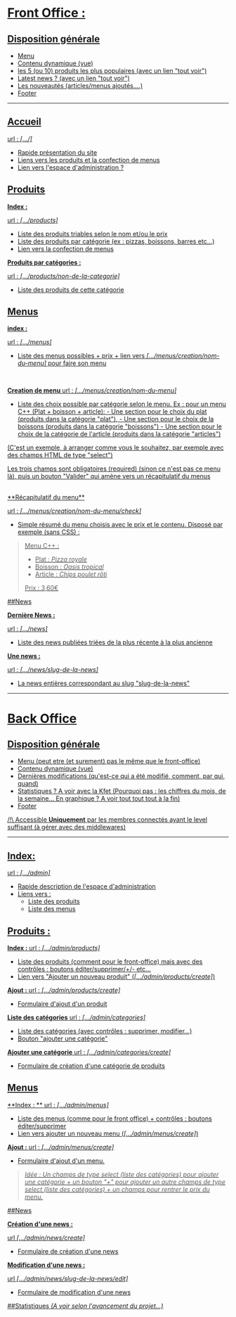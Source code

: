 

# <u>Front Office :

## Disposition générale

- Menu
- Contenu dynamique (vue)
- les 5 (ou 10) produits les plus populaires (avec un lien "tout voir")
- Latest news ? (avec un lien "tout voir")
- Les nouveautés (articles/menus ajoutés....)
- Footer

<hr/>

## Accueil
 url : *[.../]*
 
- Rapide présentation du site
- Liens vers les produits et la confection de menus
- Lien vers l'espace d'administration ?

## Produits 
**Index :**

url : *[.../products]*

- Liste des produits triables selon le nom et/ou le prix
- Liste des produits par catégorie (ex : pizzas, boissons, barres etc...)
- Lien vers la confection de menus

**Produits par catégories :**

url : *[.../products/non-de-la-categorie]*

- Liste des produits de cette catégorie


## Menus
**index :**

url : *[.../menus]*

- Liste des menus possibles + prix + lien vers *[.../menus/creation/nom-du-menu]* pour faire son menu

<br/>

**Creation de menu**
url : *[.../menus/creation/nom-du-menu]*

- Liste des choix possible par catégorie selon le menu. 
	Ex : pour un menu C++ (Plat + boisson + article): 
		- Une section pour le choix du plat (produits dans la catégorie "plat"), 
		- Une section pour le choix de la boissons (produits dans la catégorie "boissons")
		- Une section pour le choix de la catégorie de l'article (produits dans la catégorie "articles")

(C'est un exemple, à arranger comme vous le souhaitez, par exemple avec des champs HTML de type "select")

Les trois champs sont obligatoires (required) (sinon ce n'est pas ce menu là), puis un bouton "Valider" qui amène vers un récapitulatif du menus

<br/>
**Récapitulatif du menu**

url : *[.../menus/creation/nom-du-menu/check]*

- Simple résumé du menu choisis avec le prix et le contenu. Disposé par exemple (sans CSS) :

> Menu C++ :
> 
> - Plat : *Pizza royale*
> - Boisson : *Oasis tropical*
> - Article : *Chips poulet rôti*
> 
> Prix : 3,60€

##News

**Dernière News :**

url : *[.../news]*

- Liste des news publiées triées de la plus récente à la plus ancienne

**Une news :**

url : *[.../news/slug-de-la-news]* 

- La news entières correspondant au slug "slug-de-la-news"


<hr>

# <u>Back Office 

## Disposition générale

- Menu (peut etre (et surement) pas le même que le front-office)
- Contenu dynamique (vue)
- Dernières modifications (qu'est-ce qui a été modifié, comment, par qui, quand)
- Statistiques ? A voir avec la Kfet (Pourquoi pas : les chiffres du mois, de la semaine... En graphique ? A voir tout tout tout à la fin)
- Footer

/!\ Accessible **Uniquement** par les membres connectés ayant le level suffisant (à gérer avec des middlewares)

<hr />

## Index:

url : *[.../admin]*

- Rapide description de l'espace d'administration
- Liens vers :
	- Liste des produits
	- Liste des menus

## Produits :
**Index :**
url : *[.../admin/products]*

- Liste des produits (comment pour le front-office) mais avec des contrôles : boutons éditer/supprimer/+/- etc...
- Lien vers "Ajouter un nouveau produit" (*[.../admin/products/create]*)

**Ajout :**
url : *[.../admin/products/create]*

- Formulaire d'ajout d'un produit

**Liste des catégories**
url : *[.../admin/categories]*

- Liste des catégories (avec contrôles : supprimer, modifier...)
- Bouton "ajouter une catégorie"

**Ajouter une catégorie**
url : *[.../admin/categories/create]*

- Formulaire de création d'une catégorie de produits

## Menus

**Index : **
url : *[.../admin/menus]*
- Liste des menus (comme pour le front office) + contrôles : boutons éditer/supprimer
- Lien vers ajouter un nouveau menu (*[.../admin/menus/create]*)

**Ajout :**
url : *[.../admin/menus/create]*

- Formulaire d'ajout d'un menu.

> *Idée : Un champs de type select (liste des catégories) pour ajouter une catégorie + un bouton "+" pour ajouter un autre champs de type select (liste des catégories) + un champs pour rentrer le prix du menu.*

##News

**Création d'une news :**

url *[.../admin/news/create]*

- Formulaire de création d'une news

**Modification d'une news :**

url *[.../admin/news/slug-de-la-news/edit]*

- Formulaire de modification d'une news

##Statistiques 
*(A voir selon l'avancement du projet...)*
